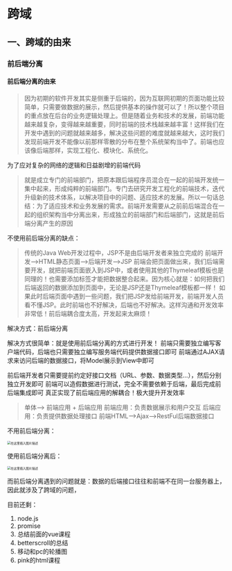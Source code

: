 # 跨域

## 一、跨域的由来

### 前后端分离

#### 前后端分离的由来

> 因为初期的软件开发其实是侧重于后端的，因为互联网初期的页面功能比较简单，只需要做数据的展示，然后提供基本的操作就可以了！所以整个项目的重点放在后台的业务逻辑处理上。但是随着业务和技术的发展，前端功能越来越复杂，变得越来越重要，同时前端的技术栈越来越丰富！这样我们在开发中遇到的问题就越来越多，解决这些问题的难度就越来越大，这时我们发现前端开发不能像以前那样零散的分布在整个系统架构当中了。前端也应该像后端那样，实现工程化、模块化、系统化。

为了应对复杂的网络的逻辑和日益剧增的前端代码

> 就是成立专门的前端部门，把原本跟后端程序员混合在一起的前端开发统一集中起来，形成纯粹的前端部门。专门去研究开发工程化的前端技术，迭代升级新的技术体系，以解决项目中的问题、适应技术的发展。所以一句话总结：为了适应技术和业务发展的需求。前端开发需要从之前前后端混合在一起的组织架构当中分离出来，形成独立的前端部门和后端部门，这就是前后端分离产生的原因
> 

不使用前后端分离的缺点：

> 传统的Java Web开发过程中，JSP不是由后端开发者来独立完成的
> 前端开发——>HTML静态页面——>后端开发——>JSP
> 前端会把页面做出来，我们后端需要开发，就把前端页面嵌入到JSP中，或者使用其他的Thymeleaf模板也是同理的！也需要添加标签才能把数据整合起来。因为核心就是：如何把我们后端返回的数据添加到页面中，无论是JSP还是Thymeleaf模板都一样！
> 如果此时后端页面中遇到一些问题，我们把JSP发给前端开发，前端开发人员看不懂JSP。此时前端也不好解决，后端也不好解决。这样沟通和开发效率非常低！前后端耦合度太高，开发起来太麻烦！

解决方式：前后端分离

解决方式很简单：就是使用前后端分离的方式进行开发！
前端只需要独立编写客户端代码，后端也只需要独立编写服务端代码提供数据接口即可
前端通过AJAX请求来访问后端的数据接口，将Model展示到View中即可

前后端开发者只需要提前约定好接口文档（URL、参数、数据类型…），然后分别独立开发即可
前端可以造假数据进行测试，完全不需要依赖于后端，最后完成前后端集成即可
真正实现了前后端应用的解耦合！极大提升开发效率

> 单体——> 前端应用 + 后端应用
> 前端应用：负责数据展示和用户交互
> 后端应用：负责提供数据处理接口
> 前端HTML——>Ajax——>RestFul后端数据接口

不用前后端分离：

<img src="https://img-blog.csdnimg.cn/20210323161011938.png?x-oss-process=image/watermark,type_ZmFuZ3poZW5naGVpdGk,shadow_10,text_aHR0cHM6Ly9ibG9nLmNzZG4ubmV0L3dlaXhpbl80NjU5NDc5Ng==,size_16,color_FFFFFF,t_70" alt="在这里插入图片描述" style="zoom:50%;" />

使用前后端分离后：

<img src="https://img-blog.csdnimg.cn/20210323162022406.png?x-oss-process=image/watermark,type_ZmFuZ3poZW5naGVpdGk,shadow_10,text_aHR0cHM6Ly9ibG9nLmNzZG4ubmV0L3dlaXhpbl80NjU5NDc5Ng==,size_16,color_FFFFFF,t_70" alt="在这里插入图片描述" style="zoom:50%;" />

而前后端分离遇到的问题就是：数据的后端接口往往和前端不在同一台服务器上，因此就涉及了跨域的问题，







目前还剩：

1. node.js
2. promise
3. 总结前面的vue课程
4. betterscroll的总结
5. 移动和pc的轮播图
6. pink的html课程